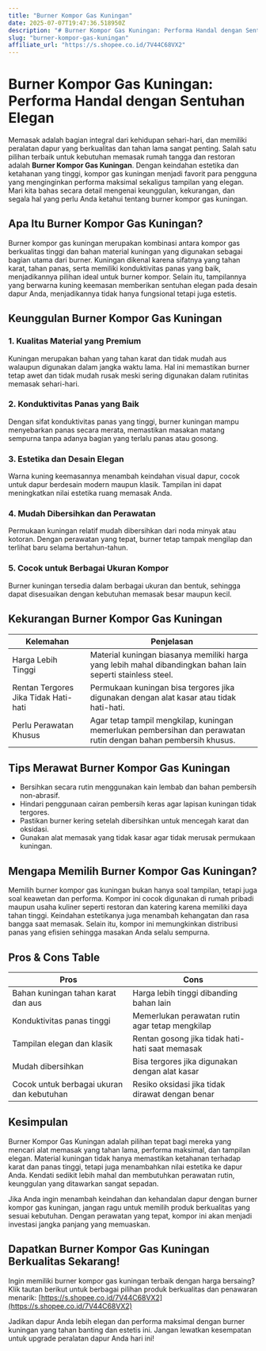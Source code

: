 ```yaml
---
title: "Burner Kompor Gas Kuningan"
date: 2025-07-07T19:47:36.518950Z
description: "# Burner Kompor Gas Kuningan: Performa Handal dengan Sentuhan Elegan..."
slug: "burner-kompor-gas-kuningan"
affiliate_url: "https://s.shopee.co.id/7V44C68VX2"
---
```

# Burner Kompor Gas Kuningan: Performa Handal dengan Sentuhan Elegan

Memasak adalah bagian integral dari kehidupan sehari-hari, dan memiliki peralatan dapur yang berkualitas dan tahan lama sangat penting. Salah satu pilihan terbaik untuk kebutuhan memasak rumah tangga dan restoran adalah **Burner Kompor Gas Kuningan**. Dengan keindahan estetika dan ketahanan yang tinggi, kompor gas kuningan menjadi favorit para pengguna yang menginginkan performa maksimal sekaligus tampilan yang elegan. Mari kita bahas secara detail mengenai keunggulan, kekurangan, dan segala hal yang perlu Anda ketahui tentang burner kompor gas kuningan.

## Apa Itu Burner Kompor Gas Kuningan?

Burner kompor gas kuningan merupakan kombinasi antara kompor gas berkualitas tinggi dan bahan material kuningan yang digunakan sebagai bagian utama dari burner. Kuningan dikenal karena sifatnya yang tahan karat, tahan panas, serta memiliki konduktivitas panas yang baik, menjadikannya pilihan ideal untuk burner kompor. Selain itu, tampilannya yang berwarna kuning keemasan memberikan sentuhan elegan pada desain dapur Anda, menjadikannya tidak hanya fungsional tetapi juga estetis.

## Keunggulan Burner Kompor Gas Kuningan

### 1. Kualitas Material yang Premium

Kuningan merupakan bahan yang tahan karat dan tidak mudah aus walaupun digunakan dalam jangka waktu lama. Hal ini memastikan burner tetap awet dan tidak mudah rusak meski sering digunakan dalam rutinitas memasak sehari-hari.

### 2. Konduktivitas Panas yang Baik

Dengan sifat konduktivitas panas yang tinggi, burner kuningan mampu menyebarkan panas secara merata, memastikan masakan matang sempurna tanpa adanya bagian yang terlalu panas atau gosong.

### 3. Estetika dan Desain Elegan

Warna kuning keemasannya menambah keindahan visual dapur, cocok untuk dapur berdesain modern maupun klasik. Tampilan ini dapat meningkatkan nilai estetika ruang memasak Anda.

### 4. Mudah Dibersihkan dan Perawatan

Permukaan kuningan relatif mudah dibersihkan dari noda minyak atau kotoran. Dengan perawatan yang tepat, burner tetap tampak mengilap dan terlihat baru selama bertahun-tahun.

### 5. Cocok untuk Berbagai Ukuran Kompor

Burner kuningan tersedia dalam berbagai ukuran dan bentuk, sehingga dapat disesuaikan dengan kebutuhan memasak besar maupun kecil.

## Kekurangan Burner Kompor Gas Kuningan

| Kelemahan                               | Penjelasan                                                       |
|----------------------------------------|------------------------------------------------------------------|
| Harga Lebih Tinggi                   | Material kuningan biasanya memiliki harga yang lebih mahal dibandingkan bahan lain seperti stainless steel.   |
| Rentan Tergores Jika Tidak Hati-hati | Permukaan kuningan bisa tergores jika digunakan dengan alat kasar atau tidak hati-hati.   |
| Perlu Perawatan Khusus                | Agar tetap tampil mengkilap, kuningan memerlukan pembersihan dan perawatan rutin dengan bahan pembersih khusus. |

## Tips Merawat Burner Kompor Gas Kuningan

- Bersihkan secara rutin menggunakan kain lembab dan bahan pembersih non-abrasif.
- Hindari penggunaan cairan pembersih keras agar lapisan kuningan tidak tergores.
- Pastikan burner kering setelah dibersihkan untuk mencegah karat dan oksidasi.
- Gunakan alat memasak yang tidak kasar agar tidak merusak permukaan kuningan.

## Mengapa Memilih Burner Kompor Gas Kuningan?

Memilih burner kompor gas kuningan bukan hanya soal tampilan, tetapi juga soal keawetan dan performa. Kompor ini cocok digunakan di rumah pribadi maupun usaha kuliner seperti restoran dan katering karena memiliki daya tahan tinggi. Keindahan estetikanya juga menambah kehangatan dan rasa bangga saat memasak. Selain itu, kompor ini memungkinkan distribusi panas yang efisien sehingga masakan Anda selalu sempurna.

## Pros & Cons Table

| Pros                                  | Cons                                               |
|--------------------------------------|-----------------------------------------------------|
| Bahan kuningan tahan karat dan aus | Harga lebih tinggi dibanding bahan lain             |
| Konduktivitas panas tinggi         | Memerlukan perawatan rutin agar tetap mengkilap  |
| Tampilan elegan dan klasik          | Rentan gosong jika tidak hati-hati saat memasak  |
| Mudah dibersihkan                  | Bisa tergores jika digunakan dengan alat kasar    |
| Cocok untuk berbagai ukuran dan kebutuhan | Resiko oksidasi jika tidak dirawat dengan benar  |

## Kesimpulan

Burner Kompor Gas Kuningan adalah pilihan tepat bagi mereka yang mencari alat memasak yang tahan lama, performa maksimal, dan tampilan elegan. Material kuningan tidak hanya memastikan ketahanan terhadap karat dan panas tinggi, tetapi juga menambahkan nilai estetika ke dapur Anda. Kendati sedikit lebih mahal dan membutuhkan perawatan rutin, keunggulan yang ditawarkan sangat sepadan.

Jika Anda ingin menambah keindahan dan kehandalan dapur dengan burner kompor gas kuningan, jangan ragu untuk memilih produk berkualitas yang sesuai kebutuhan. Dengan perawatan yang tepat, kompor ini akan menjadi investasi jangka panjang yang memuaskan.

## Dapatkan Burner Kompor Gas Kuningan Berkualitas Sekarang!

Ingin memiliki burner kompor gas kuningan terbaik dengan harga bersaing? Klik tautan berikut untuk berbagai pilihan produk berkualitas dan penawaran menarik: [https://s.shopee.co.id/7V44C68VX2](https://s.shopee.co.id/7V44C68VX2)

Jadikan dapur Anda lebih elegan dan performa maksimal dengan burner kuningan yang tahan banting dan estetis ini. Jangan lewatkan kesempatan untuk upgrade peralatan dapur Anda hari ini!